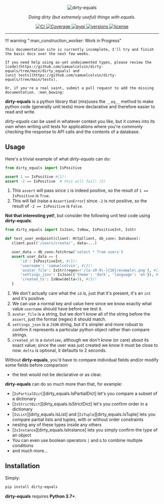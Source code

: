 <p align="center">
  <img src="/img/logo-text.svg" alt="dirty-equals">
</p>
<p align="center">
  <em>Doing dirty (but extremely useful) things with equals.</em>
</p>
<p align="center">
  <a href="https://github.com/samuelcolvin/dirty-equals/actions?query=event%3Apush+branch%3Amain+workflow%3ACI">
    <img src="https://github.com/samuelcolvin/dirty-equals/workflows/CI/badge.svg?event=push" alt="CI">
  </a>
  <a href="https://codecov.io/gh/samuelcolvin/dirty-equals">
    <img src="https://codecov.io/gh/samuelcolvin/dirty-equals/branch/main/graph/badge.svg" alt="Coverage">
  </a>
  <a href="https://pypi.python.org/pypi/dirty-equals">
    <img src="https://img.shields.io/pypi/v/dirty-equals.svg" alt="pypi">
  </a>
  <a href="https://github.com/samuelcolvin/dirty-equals">
    <img src="https://img.shields.io/pypi/pyversions/dirty-equals.svg" alt="versions">
  </a>
  <a href="https://github.com/samuelcolvin/dirty-equals/blob/main/LICENSE">
    <img src="https://img.shields.io/github/license/samuelcolvin/dirty-equals.svg" alt="license">
  </a>
</p>

---

!!! warning ":man_construction_worker: Work in Progress"

    This documentation site is currently incomplete, I'll try and finish the basic docs over the next few weeks.

    If you need help using as-yet undocumented types, please review the 
    [code](https://github.com/samuelcolvin/dirty-equals/tree/main/dirty_equals) and 
    [unit tests](https://github.com/samuelcolvin/dirty-equals/tree/main/tests).

    Or, if you're a real saint, submit a pull request to add the missing documentation. :man_bowing:

**dirty-equals** is a python library that (mis)uses the `__eq__` method to make python code (generally unit tests)
more declarative and therefore easier to read and write.

*dirty-equals* can be used in whatever context you like, but it comes into its own when writing unit tests for
applications where you're commonly checking the response to API calls and the contents of a database.

## Usage

Here's a trivial example of what *dirty-equals* can do:

```py title="Trival Usage"
from dirty_equals import IsPositive

assert 1 == IsPositive #(1)!
assert -2 == IsPositive  # this will fail! (2)
```

1. This `assert` will pass since `1` is indeed positive, so the result of `1 == IsPositive` is `True`.
2. This will fail (raise a `AssertionError`) since `-2` is not positive, 
   so the result of `-2 == IsPositive` is `False`.

**Not that interesting yet!**, but consider the following unit test code using **dirty-equals**:

```py title="More Powerful Usage"
from dirty_equals import IsJson, IsNow, IsPositiveInt, IsStr

def test_user_endpoint(client: HttpClient, db_conn: Database): 
   client.pust('/users/create/', data=...)

   user_data = db_conn.fetchrow('select * from users')
   assert user_data == {
       'id': IsPositiveInt, #(1)!
       'username': 'samuelcolvin', #(2)!
       'avatar_file': IsStr(regex=r'/[a-z0-9\-]{10}/example\.png'), #(3)!
       'settings_json': IsJson({'theme': 'dark', 'language': 'en'}), #(4)!
       'created_ts': IsNow(delta=3), #(5)!
   }
```

1. We don't actually care what the `id` is, just that it's present, it's an `int` and it's positive.
2. We can use a normal key and value here since we know exactly what value `username` should have before we test it.
3. `avatar_file` is a string, but we don't know all of the string before the `assert`, 
   just the format (regex) it should match.
4. `settings_json` is a `JSON` string, but it's simpler and more robust to confirm it represents a particular python
   object rather than compare strings.
5. `created_at` is a `datetime`, although we don't know (or care) about its exact value;
   since the user was just created we know it must be close to now. `delta` is optional, it defaults to 2 seconds.

Without **dirty-equals**, you'd have to compare individual fields and/or modify some fields before comparison 
- the test would not be declarative or as clear.

**dirty-equals** can do so much more than that, for example:

* [`IsPartialDict`][dirty_equals.IsPartialDict] let's you compare a subset of a dictionary
* [`IsStrictDict`][dirty_equals.IsStrictDict] let's you confirm order in a dictionary
* [`IsList`][dirty_equals.IsList] and [`IsTuple`][dirty_equals.IsTuple] lets you compare partial lists and tuples, 
  with or without order constraints
* nesting any of these types inside any others
* [`IsInstance`][dirty_equals.IsInstance] lets you simply confirm the type of an object
* You can even use boolean operators `|` and `&` to combine multiple conditions
* and much more...

## Installation

Simply:

```bash
pip install dirty-equals
```

**dirty-equals** requires **Python 3.7+**.
